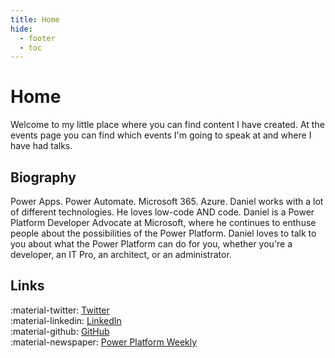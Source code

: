```yaml
---
title: Home
hide:
  - footer
  - toc
---
```


# Home

Welcome to my little place where you can find content I have created. At the events page you can find which events I'm going to speak at and where I have had talks.

## Biography

Power Apps. Power Automate. Microsoft 365. Azure. Daniel works with a lot of different technologies. He loves low-code AND code. Daniel is a Power Platform Developer Advocate at Microsoft, where he continues to enthuse people about the possibilities of the Power Platform. Daniel loves to talk to you about what the Power Platform can do for you, whether you're a developer, an IT Pro, an architect, or an administrator.

## Links

:material-twitter: [Twitter](https://www.twitter.com/laskewitz) <br />
:material-linkedin: [LinkedIn](https://www.linkedin.com/in/laskewitz) <br />
:material-github: [GitHub](https://www.github.com/laskewitz) <br />
:material-newspaper: [Power Platform Weekly](https://www.ppweekly.com)
